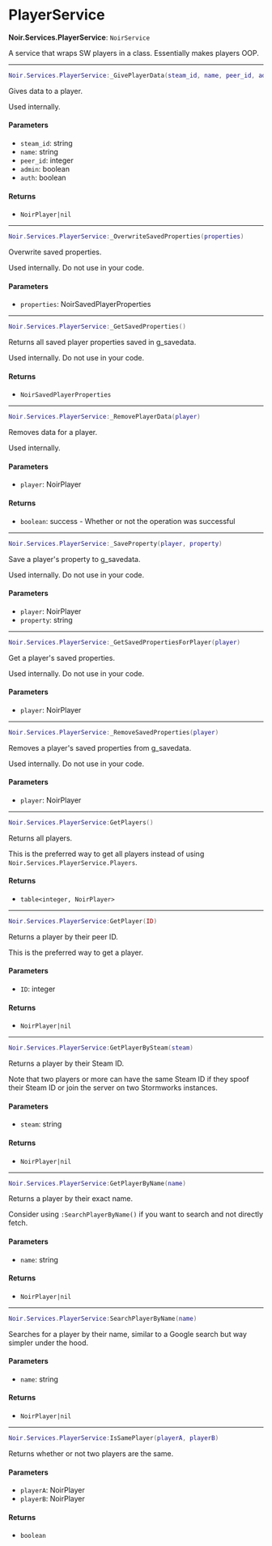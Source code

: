 # PlayerService

**Noir.Services.PlayerService**: `NoirService`

A service that wraps SW players in a class. Essentially makes players OOP.

***

```lua
Noir.Services.PlayerService:_GivePlayerData(steam_id, name, peer_id, admin, auth)
```

Gives data to a player.

Used internally.

#### Parameters

* `steam_id`: string
* `name`: string
* `peer_id`: integer
* `admin`: boolean
* `auth`: boolean

#### Returns

* `NoirPlayer|nil`

***

```lua
Noir.Services.PlayerService:_OverwriteSavedProperties(properties)
```

Overwrite saved properties.

Used internally. Do not use in your code.

#### Parameters

* `properties`: NoirSavedPlayerProperties

***

```lua
Noir.Services.PlayerService:_GetSavedProperties()
```

Returns all saved player properties saved in g\_savedata.

Used internally. Do not use in your code.

#### Returns

* `NoirSavedPlayerProperties`

***

```lua
Noir.Services.PlayerService:_RemovePlayerData(player)
```

Removes data for a player.

Used internally.

#### Parameters

* `player`: NoirPlayer

#### Returns

* `boolean`: success - Whether or not the operation was successful

***

```lua
Noir.Services.PlayerService:_SaveProperty(player, property)
```

Save a player's property to g\_savedata.

Used internally. Do not use in your code.

#### Parameters

* `player`: NoirPlayer
* `property`: string

***

```lua
Noir.Services.PlayerService:_GetSavedPropertiesForPlayer(player)
```

Get a player's saved properties.

Used internally. Do not use in your code.

#### Parameters

* `player`: NoirPlayer

***

```lua
Noir.Services.PlayerService:_RemoveSavedProperties(player)
```

Removes a player's saved properties from g\_savedata.

Used internally. Do not use in your code.

#### Parameters

* `player`: NoirPlayer

***

```lua
Noir.Services.PlayerService:GetPlayers()
```

Returns all players.

This is the preferred way to get all players instead of using `Noir.Services.PlayerService.Players`.

#### Returns

* `table<integer, NoirPlayer>`

***

```lua
Noir.Services.PlayerService:GetPlayer(ID)
```

Returns a player by their peer ID.

This is the preferred way to get a player.

#### Parameters

* `ID`: integer

#### Returns

* `NoirPlayer|nil`

***

```lua
Noir.Services.PlayerService:GetPlayerBySteam(steam)
```

Returns a player by their Steam ID.

Note that two players or more can have the same Steam ID if they spoof their Steam ID or join the server on two Stormworks instances.

#### Parameters

* `steam`: string

#### Returns

* `NoirPlayer|nil`

***

```lua
Noir.Services.PlayerService:GetPlayerByName(name)
```

Returns a player by their exact name.

Consider using `:SearchPlayerByName()` if you want to search and not directly fetch.

#### Parameters

* `name`: string

#### Returns

* `NoirPlayer|nil`

***

```lua
Noir.Services.PlayerService:SearchPlayerByName(name)
```

Searches for a player by their name, similar to a Google search but way simpler under the hood.

#### Parameters

* `name`: string

#### Returns

* `NoirPlayer|nil`

***

```lua
Noir.Services.PlayerService:IsSamePlayer(playerA, playerB)
```

Returns whether or not two players are the same.

#### Parameters

* `playerA`: NoirPlayer
* `playerB`: NoirPlayer

#### Returns

* `boolean`
